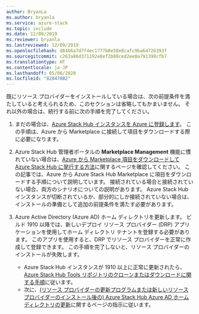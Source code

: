 ```yaml
---
author: BryanLa
ms.author: bryanla
ms.service: azure-stack
ms.topic: include
ms.date: 12/09/2019
ms.reviewer: bryanla
ms.lastreviewed: 12/09/2019
ms.openlocfilehash: d84b6a7d7f4ec1777b8e58e8cafc9ba64726393f
ms.sourcegitcommit: c263a86d371192e8ef2b80ced2ee0a791398cfb7
ms.translationtype: HT
ms.contentlocale: ja-JP
ms.lasthandoff: 05/06/2020
ms.locfileid: "82847882"
---
```

既にリソース プロバイダーをインストールしている場合は、次の前提条件を満たしていると考えられるため、このセクションは省略してもかまいません。 それ以外の場合は、続行する前に次の手順を完了してください。 

1. まだの場合は、[Azure Stack Hub インスタンスを Azure に登録します](../operator/azure-stack-registration.md)。 この手順は、Azure から Marketplace に接続して項目をダウンロードする際に必要になります。

2. Azure Stack Hub 管理者ポータルの **Marketplace Management** 機能に慣れていない場合は、[Azure から Marketplace 項目をダウンロードして Azure Stack Hub に発行する方法](../operator/azure-stack-download-azure-marketplace-item.md)に関するページを確認してください。 この記事では、Azure から Azure Stack Hub Marketplace に項目をダウンロードする手順について説明しています。 接続されている場合と接続されていない場合、両方のシナリオについての説明があります。 Azure Stack Hub インスタンスが切断されているか、部分的にしか接続されていない場合は、インストールの準備として追加の前提条件を満たす必要があります。

3. Azure Active Directory (Azure AD) ホーム ディレクトリを更新します。 ビルド 1910 以降では、新しいデプロイ リソース プロバイダー (DRP) アプリケーションを使用してホーム ディレクトリ テナントを登録する必要があります。 このアプリを使用すると、DRP でリソース プロバイダーを正常に作成して登録できます。 この手順を完了しないと、リソース プロバイダーのインストールが失敗します。 

   - Azure Stack Hub インスタンスが 1910 以上に正常に更新されたら、[Azure Stack Hub Tools リポジトリのクローンまたはダウンロードに関する手順](../operator/azure-stack-powershell-download.md)に従います。 
   - 次に、[(リソース プロバイダーの更新プログラムまたは新しいリソース プロバイダーのインストール後の) Azure Stack Hub Azure AD ホーム ディレクトリの更新](https://github.com/Azure/AzureStack-Tools/tree/master/Identity#updating-the-azure-stack-aad-home-directory-after-installing-updates-or-new-resource-providers)に関するページの指示に従います。 